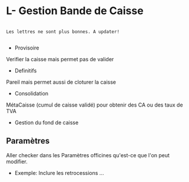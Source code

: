 # L- Gestion Bande de Caisse 

```{warning}

Les lettres ne sont plus bonnes. A updater!


```


- Provisoire

Verifier la caisse mais permet pas de valider

- Definitifs

Pareil mais permet aussi de cloturer la caisse

- Consolidation

MétaCaisse (cumul de caisse validé) pour obtenir des CA ou des taux de TVA

- Gestion du fond de caisse


## Paramètres

Aller checker dans les Paramètres officines qu'est-ce que l'on peut modifier.

- Exemple: Inclure les retrocessions ...
